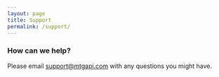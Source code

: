 ```yaml
---
layout: page
title: Support
permalink: /support/
---
```


### How can we help?

Please email [support@mtgapi.com](mailto:support@mtgapi.com) with any questions you might have.